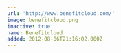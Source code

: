 ```yaml
---
url: 'http://www.benefitcloud.com/'
image: benefitcloud.png
inactive: true
name: Benefitcloud
added: 2012-08-06T21:16:02.000Z
---
```

